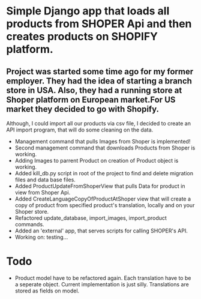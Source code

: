 # Simple Django app that loads all products from SHOPER Api and then creates products on SHOPIFY platform.


Project was started some time ago for my former employer. They had the idea of starting a branch store in USA. Also, they had a running store at Shoper platform on European market.For US market they decided to go with Shopify.
-
Although, I could import all our products via csv file, I decided to create an API import program, that will do some cleaning on the data.


- Management command that pulls Images from Shoper is implemented!
- Second management command that downloads Products from Shoper is working.
- Adding Images to parrent Product on creation of Product object is working.
- Added kill_db.py script in root of the project to find and delete migration files and data base files.
- Added ProductUpdateFromShoperView that pulls Data for product in view from Shoper Api.
- Added CreateLanguageCopyOfProductAtShoper view that will create a copy of product from specified product's translation, locally and on your Shoper store.
- Refactored update_database, import_images, import_product commands.
- Added an 'external' app, that serves scripts for calling SHOPER's API.
- Working on: testing...

# Todo
- Product model have to be refactored again. Each translation have to be a seperate object. Current implementation is just silly. Translations are stored as fields on model.


